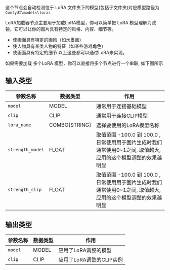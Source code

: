 这个节点会自动检测位于 LoRA 文件夹下的模型(包括子文件夹)对应模型路径为 `ComfyUI\models\loras`

LoRA加载器节点主要用于加载LoRA模型，你可以简单把 LoRA 模型理解为滤镜，它可以让你的图片具有特定的风格、内容、细节等。
- 使画面具有特定的画风（如水墨画）
- 使人物具有某类人物的特征（如某些游戏角色）
- 使画面具有特定的细节
以上这些都可以通过LoRA来实现。

如果需要加载 多个LoRA 模型，你可以直接将多个节点进行一个串联, 如下图所示
## 输入类型
| 参数名称 | 数据类型 | 作用 |
| --- | --- | --- |
| `model` | MODEL | 通常用于连接基础模型 |
| `clip` | CLIP | 通常用于连接CLIP模型 |
| `lora_name` | COMBO[STRING] | 选择要使用的LoRA模型名称 |
| `strength_model` | FLOAT |  取值范围 -100.0 到 100.0 ,日常使用用于图片生成时我们通常使用0~1之间, 取值越大, 应用的这个模型调整的效果越明显 |
| `strength_clip` | FLOAT | 取值范围 -100.0 到 100.0 ,日常使用用于图片生成时我们通常使用0~1之间, 取值越大, 应用的这个模型调整的效果越明显 |

## 输出类型
| 参数名称 | 数据类型 | 作用 |
| --- | --- | --- |
| `model` | MODEL | 应用了LoRA调整的模型 |
| `clip` | CLIP | 应用了LoRA调整的CLIP实例 |
